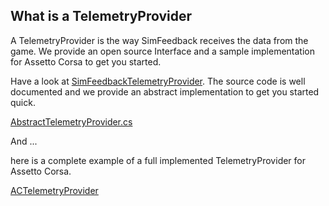 ## What is a TelemetryProvider

A TelemetryProvider is the way SimFeedback receives the data from the game.
We provide an open source Interface and a sample implementation for Assetto Corsa to get you started.

Have a look at [SimFeedbackTelemetryProvider](../tree/master/Src/SimFeedbackTelemetryProvider).
The source code is well documented and we provide an abstract implementation to get you started quick.

[AbstractTelemetryProvider.cs](../blob/master/Src/SimFeedbackTelemetryProvider/telemetry/AbstractTelemetryProvider.cs)

And ...

here is a complete example of a full implemented TelemetryProvider for Assetto Corsa.

[ACTelemetryProvider](../blob/master/Src/ACTelemetryProvider)


